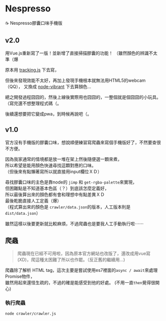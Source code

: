 # Nespresso

:coffee: Nespresso膠囊口味手機版

## v2.0

用Vue.js重新寫了一版！並新增了直接掃描膠囊的功能！
（雖然顏色的辨識不太準（爆

原本用 [tracking.js](https://trackingjs.com/) 下去寫，

但後來發現效能不太好，再加上發現手機根本就無法用HTML5的webcam（QQ），
又換成 [node-vibrant](https://github.com/akfish/node-vibrant) 下去算顏色...

總之開發過程囧囧的，然後上線後實際用也囧囧的，一整個就是個囧囧的小玩具。（寫完還不想整理程式碼（。

後續還想要把它變成pwa，到時候再說吧（。

## v1.0

官方沒有手機版的膠囊口味，想說順便練習寫爬蟲來寫個手機版好了，不然要查很不方便。

因為我家通常的情境都是放一堆在架上然後隨便選一顆來煮，  
所以希望是能用顏色快速尋找這顆對應的口味。  
（但後來有點懶著寫所以就直接用input欄位ＸＤ）

尋找膠囊口味的主色是靠node的 `jimp` 和 `get-rgba-palette`來實現，  
但困難點是不知道基本色區（？）到底該怎麼定義好，  
所以最後算出來的顏色都有會和理想中有點差異ＸＤ  
最後乾脆直接人工定義（爆）  
（程式算出來的顏色是 `crawler/data.json`的版本，人工版本則是`dist/data.json`）

雖然這樣以後要更新就比較麻煩，不過爬蟲也是要我人工手動執行啦⋯⋯

## 爬蟲

> 爬蟲現在已經不可用啦，因為原本官方網站也改版了，還改成用vue寫(XD)，爬這種太困難了所以也作罷。（反正舊的繼續用...)

爬蟲除了解析 HTML tag，這次主要是嘗試使用es7裡面的`async / await`來處理Promise物件，  
雖然用起來還怪生疏的，不過的確是能感受到他的好處。
(不用一直`then`覺得很開心)

### 執行爬蟲
```console
node crawler/crawler.js
```
